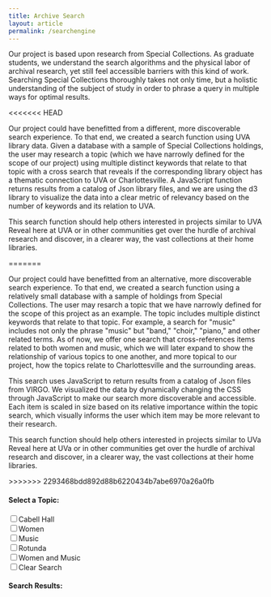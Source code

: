 ```yaml
---
title: Archive Search
layout: article
permalink: /searchengine
---
```

<html>
<link rel="stylesheet" type="text/css" href="http://reveal.scholarslab.org/javascript/style.css">
<link rel="stylesheet" href="http://reveal.scholarslab.org/css/main.css">
<link rel="stylesheet" href="http://reveal.scholarslab.org/css/styles.css">

<body>
  <script src='http://reveal.scholarslab.org/javascript/d3.js'></script>
  <script src='http://reveal.scholarslab.org/javascript/lodash.js'></script>
  <script src='http://reveal.scholarslab.org/javascript/analysis.js'></script>
  <script src='http://reveal.scholarslab.org/javascript/jquery-3.3.1.min.js'></script>
  <script src="https://d3js.org/d3.v4.min.js"></script>
  <p>Our project is based upon research from Special Collections. As graduate students, we understand the search algorithms and the physical labor of archival research, yet still feel accessible barriers with this kind of work. Searching Special Collections thoroughly takes not only time, but a holistic understanding of the subject of study in order to phrase a query in multiple ways for optimal results.</p>
<<<<<<< HEAD
  <p>Our project could have benefitted from a different, more discoverable search experience. To that end, we created a search function using UVA library data. Given a database with a sample of Special Collections holdings, the user may research a topic (which we have narrowly defined for the scope of our project) using multiple distinct keywords that relate to that topic with a cross search that reveals if the corresponding library object has a thematic connection to UVA or Charlottesville. A JavaScript function returns results from a catalog of Json library files, and we are using the d3 library to visualize the data into a clear metric of relevancy based on the number of keywords and its relation to UVA.</p>
  <p> This search function should help others interested in projects similar to UVA Reveal here at UVA or in other communities get over the hurdle of archival research and discover, in a clearer way, the vast collections at their home libraries.</p>
=======
  <p>Our project could have benefitted from an alternative, more discoverable search experience. To that end, we created a search function using a relatively small database with a sample of holdings from Special Collections. The user may resarch a topic that we have narrowly defined for the scope of this project as an example. The topic includes multiple distinct keywords that relate to that topic. For example, a search for "music" includes not only the phrase "music" but "band," "choir," "piano," and other related terms. As of now, we offer one search that cross-references items related to both women and music, which we will later expand to show the relationship of various topics to one another, and more topical to our project, how the topics relate to Charlottesville and the surrounding areas.</p>
  <p>This search uses JavaScript to return results from a catalog of Json files from VIRGO. We visualized the data by dynamically changing the CSS through JavaScript to make our search more discoverable and accessible. Each item is scaled in size based on its relative importance within the topic search, which visually informs the user which item may be more relevant to their research.</p>
  <p> This search function should help others interested in projects similar to UVa Reveal here at UVa or in other communities get over the hurdle of archival research and discover, in a clearer way, the vast collections at their home libraries.</p>
>>>>>>> 2293468bdd892d88b6220434b7abe6970a26a0fb
<form action=''>
<h4>Select a Topic:</h4>
  <input type="checkbox" id="cabell" onclick="search('cabell');">Cabell Hall<br>
  <input type="checkbox" id="women" onclick="search('women');">Women<br>
  <input type="checkbox" id="music" onclick="search('music');">Music<br>
  <input type="checkbox" id="rotunda" onclick="search('rotunda');">Rotunda<br>
<!--   <input type="checkbox" id="berlin" onclick="search('berlin');">Berlin Wall<br>
  <input type="checkbox" id="languages" onclick="search('languages');">Foreign Languages<br>
  <input type="checkbox" id="cemetery" onclick="search('cemetery');">Cemetery<br> -->
  <input type="checkbox" id="womenmusic" onclick="search2('women', 'music');">Women and Music<br>
  <input type="checkbox" id="clear" onclick="window.location.reload()">Clear Search
  <!--   <input type="checkbox" id="cabellmusic" onclick="search3('cabellmusic');">Music and Cabell Hall<br>
  <input type="checkbox" id="rotundawomen" onclick="search('rotundawomen');">Women and the Rotunda<br> -->
</form>

<div>

  <h4>Search Results:</h4>
  <ul class="results-list">


  </ul>
</div>
</body>


</html>